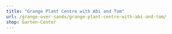 ```yaml
---
title: "Grange Plant Centre with Abi and Tom"
url: /grange-over-sands/grange-plant-centre-with-abi-and-tom/
shop: Garten-Center
---
```

